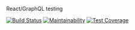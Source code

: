 React/GraphQL testing

[![Build Status](https://travis-ci.org/ilarinie/budget-tracker-frontend.svg?branch=master)](https://travis-ci.org/ilarinie/budget-tracker-frontend)
[![Maintainability](https://api.codeclimate.com/v1/badges/6cefd1bdeb1fd4bd0dd9/maintainability)](https://codeclimate.com/github/ilarinie/budget-tracker-frontend/maintainability)
[![Test Coverage](https://api.codeclimate.com/v1/badges/6cefd1bdeb1fd4bd0dd9/test_coverage)](https://codeclimate.com/github/ilarinie/budget-tracker-frontend/test_coverage)

